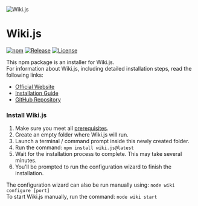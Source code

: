 ![Wiki.js](https://raw.githubusercontent.com/Requarks/wiki-site/1.0/assets/images/logo.png)

# Wiki.js

[![npm](https://img.shields.io/npm/v/wiki.js.svg?style=flat-square)](https://github.com/Requarks)
[![Release](https://img.shields.io/github/release/Requarks/wiki.svg?style=flat-square&maxAge=3600)](https://github.com/Requarks/wiki/releases)
[![License](https://img.shields.io/badge/license-AGPLv3-blue.svg?style=flat-square)](https://github.com/requarks/wiki/blob/master/LICENSE)

This npm package is an installer for Wiki.js.  
For information about Wiki.js, including detailed installation steps, read the following links:

- [Official Website](https://wiki.js.org/)
- [Installation Guide](https://wiki.js.org/get-started.html)
- [GitHub Repository](https://github.com/Requarks/wiki)

### Install Wiki.js

1. Make sure you meet all [prerequisites](https://docs.requarks.io/wiki/prerequisites).
2. Create an empty folder where Wiki.js will run.
3. Launch a terminal / command prompt inside this newly created folder.
4. Run the command: `npm install wiki.js@latest`
5. Wait for the installation process to complete. This may take several minutes.
6. You'll be prompted to run the configuration wizard to finish the installation.

The configuration wizard can also be run manually using: `node wiki configure [port]`  
To start Wiki.js manually, run the command: `node wiki start`
